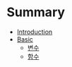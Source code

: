 # Summary

* [Introduction](README.md)
* [Basic](basic.md)
  * [변수](basic/bcc0-c218.md)
  * [함수](basic/d568-c218.md)


